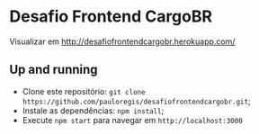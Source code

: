 # Desafio Frontend CargoBR

Visualizar em http://desafiofrontendcargobr.herokuapp.com/

## Up and running

- Clone este repositório: `git clone https://github.com/pauloregis/desafiofrontendcargobr.git`;
- Instale as dependências: `npm install`;
- Execute `npm start` para navegar em `http://localhost:3000`
